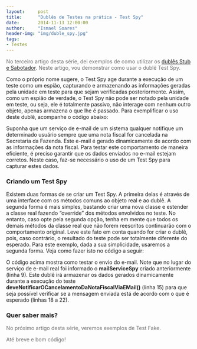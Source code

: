 ```yaml
---
layout:     post
title:      "Dublês de Testes na prática - Test Spy"
date:       2014-11-13 12:00:00
author:     "Ismael Soares"
header-img: "img/duble_spy.jpg"
tags:
- Testes
---
```


<span style="color: #6e6e6e;">No terceiro artigo desta série, dei exemplos de como utilizar os <a href="http://rkmael.com/2014/11/13/dubles_testes-stub/">dublês <span style="text-decoration: underline;">Stub e Sabotador</span></a></span><span style="color: #6e6e6e;">. Neste artigo, vou demonstrar como usar o dublê Test Spy.</span>

Como o próprio nome sugere, o Test Spy age durante a execução de um teste como um espião, capturando e armazenando as informações geradas pela unidade em teste para que sejam verificadas posteriormente. Assim, como um espião de verdade, o Test Spy não pode ser notado pela unidade em teste, ou seja, ele é totalmente passivo, não interage com nenhum outro objeto, apenas armazena o que lhe é passado. Para exemplificar o uso deste dublê, acompanhe o código abaixo:
<script src="https://gist.github.com/rkmael/35ead5fc968368052443.js"></script>

Suponha que um serviço de e-mail de um sistema qualquer notifique um determinado usuário sempre que uma nota fiscal for cancelada na Secretaria da Fazenda. Este e-mail é gerado dinamicamente de acordo com as informações da nota fiscal. Para testar este comportamento de maneira eficiente, é preciso garantir que os dados enviados no e-mail estejam corretos. Neste caso, faz-se necessário o uso de um Test Spy para capturar estes dados.

<h3>Criando um Test Spy</h3>

Existem duas formas de se criar um Test Spy. A primeira delas é através de uma interface com os métodos comuns ao objeto real e ao dublê. A segunda forma é mais simples, bastando criar uma nova classe e estender a classe real fazendo “override” dos métodos envolvidos no teste. No entanto, caso opte pela segunda opção, tenha em mente que todos os demais métodos da classe real que não forem reescritos continuarão com o comportamento original. Leve este fato em conta quando for criar o dublê, pois, caso contrário, o resultado do teste pode ser totalmente diferente do esperado. Para este exemplo, dada a sua simplicidade, usaremos a segunda forma. Veja como fazer isto no código a seguir:<script src="https://gist.github.com/rkmael/2ff4cf4150777236b285.js"></script>
<script src="https://gist.github.com/rkmael/8ba6808d7a939044decc.js"></script>

O código acima mostra como testar o envio do e-mail. Note que no lugar do serviço de e-mail real foi informado o <strong>mailServiceSpy</strong> criado anteriormente (linha 9). Este dublê irá armazenar os dados gerados dinamicamente durante a execução do teste <strong>deveNotificarOCancelamentoDaNotaFiscalViaEMail()</strong> (linha 15) para que seja possível verificar se a mensagem enviada está de acordo com o que é esperado (linhas 18 a 22).

<h3>Quer saber mais?</h3>

<p style="color: #6e6e6e;">No próximo artigo desta série, veremos exemplos de Test Fake.</p>

<p style="color: #6e6e6e;">Até breve e bom código!</p>